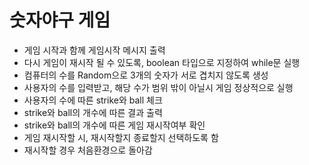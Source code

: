 # 숫자야구 게임
 - 게임 시작과 함께 게임시작 메시지 출력
 - 다시 게임이 재시작 될 수 있도록, boolean 타입으로 지정하여 while문 실행
 - 컴퓨터의 수를 Random으로 3개의 숫자가 서로 겹치지 않도록 생성
 - 사용자의 수를 입력받고, 해당 수가 범위 밖이 아닐시 게임 정상적으로 실행
 - 사용자의 수에 따른 strike와 ball 체크
 - strike와 ball의 개수에 따른 결과 출력
 - strike와 ball의 개수에 따른 게임 재시작여부 확인
 - 게임 재시작할 시, 재시작할지 종료할지 선택하도록 함
 - 재시작할 경우 처음환경으로 돌아감